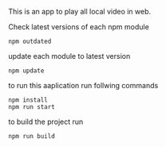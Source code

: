 This is an app to play all local video in web.

Check latest versions of each npm module
````
npm outdated
````

update each module to latest version
````
npm update
````
to run this aaplication run follwing commands
````
npm install
npm run start
````
to build the project run
````
npm run build
````
